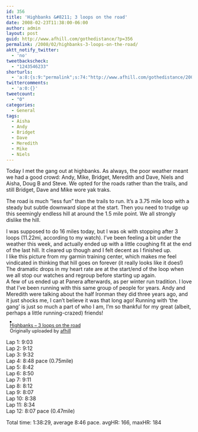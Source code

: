 ```yaml
---
id: 356
title: 'Highbanks &#8211; 3 loops on the road'
date: 2008-02-23T11:38:00-06:00
author: admin
layout: post
guid: http://www.afhill.com/gothedistance/?p=356
permalink: /2008/02/highbanks-3-loops-on-the-road/
aktt_notify_twitter:
  - 'no'
tweetbackscheck:
  - "1243546233"
shorturls:
  - 'a:8:{s:9:"permalink";s:74:"http://www.afhill.com/gothedistance/2008/02/highbanks-3-loops-on-the-road/";s:7:"tinyurl";s:25:"http://tinyurl.com/8v8foz";s:4:"isgd";s:17:"http://is.gd/g7i7";s:5:"bitly";s:19:"http://bit.ly/17Uli";s:5:"snipr";s:22:"http://snipr.com/a685w";s:5:"snurl";s:22:"http://snurl.com/a685w";s:7:"snipurl";s:24:"http://snipurl.com/a685w";s:4:"trim";s:17:"http://tr.im/8h65";}'
twittercomments:
  - 'a:0:{}'
tweetcount:
  - "0"
categories:
  - General
tags:
  - Aisha
  - Andy
  - Bridget
  - Dave
  - Meredith
  - Mike
  - Niels
---
```

Today I met the gang out at highbanks. As always, the poor weather meant we had a good crowd: Andy, Mike, Bridget, Meredith and Dave, Niels and Aisha, Doug B and Steve. We opted for the roads rather than the trails, and still Bridget, Dave and Mike wore yak traks. 

The road is much &#8220;less fun&#8221; than the trails to run. It&#8217;s a 3.75 mile loop with a steady but subtle downward slope at the start. Then you need to trudge up this seemingly endless hill at around the 1.5 mile point. We all strongly dislike the hill.

I was supposed to do 16 miles today, but I was ok with stopping after 3 loops (11.22mi, according to my watch). I&#8217;ve been feeling a bit under the weather this week, and actually ended up with a little coughing fit at the end of the last hill. It cleared up though and I felt decent as I finished up.  
I like this picture from my garmin training center, which makes me feel vindicated in thinking that hill goes on forever (it really looks like it does!) The dramatic drops in my heart rate are at the start/end of the loop when we all stop our watches and regroup before starting up again.  
A few of us ended up at Panera afterwards, as per winter run tradition. I love that I&#8217;ve been running with this same group of people for years. Andy and Meredith were talking about the half Ironman they did three years ago, and it just shocks me, I can&#8217;t believe it was that long ago! Running with &#8216;the gang&#8217; is just so much a part of who I am, I&#8217;m so thankful for my great (albeit, perhaps a little running-crazed) friends!

<lj-cut>

<div style="margin: 10px">
  <a href="http://www.flickr.com/photos/afhill/2286683830/" title="photo sharing"><img src="http://farm3.static.flickr.com/2146/2286683830_36946efdf3_o.png" alt="" style="border: solid 2px #000000;" /></a> <br /> <span style="font-size: 0.9em; margin-top: 0px;"> <a href="http://www.flickr.com/photos/afhill/2286683830/">Highbanks &#8211; 3 loops on the road</a> <br /> Originally uploaded by <a href="http://www.flickr.com/people/afhill/">afhill</a> </span>
</div>

Lap 1: 9:03  
Lap 2: 9:12  
Lap 3: 9:32  
Lap 4: 8:48 pace (0.75mile)  
Lap 5: 8:42  
Lap 6: 8:50  
Lap 7: 9:11  
Lap 8: 8:12  
Lap 9: 8:07  
Lap 10: 8:38  
Lap 11: 8:34  
Lap 12: 8:07 pace (0.47mile)

Total time: 1:38:29, average 8:46 pace. avgHR: 166, maxHR: 184<br clear="all" />  
</lj-cut>